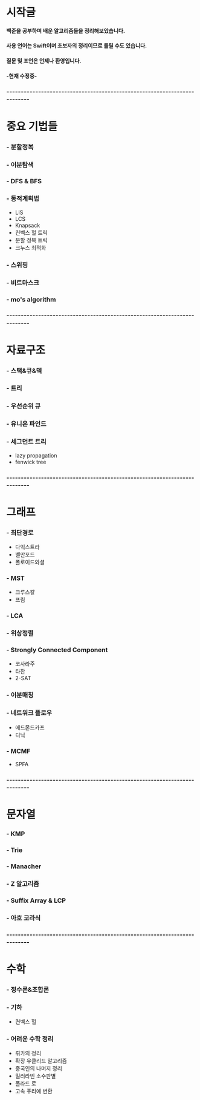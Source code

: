 # 시작글
#### 백준을 공부하며 배운 알고리즘들을 정리해보았습니다.
#### 사용 언어는 Swift이며 초보자의 정리이므로 틀릴 수도 있습니다.
#### 질문 및 조언은 언제나 환영입니다.
#### -현재 수정중-
### -------------------------------------------------------------------------
# 중요 기법들
### - 분할정복
### - 이분탐색
### - DFS & BFS
### - 동적계획법
- LIS
- LCS
- Knapsack
- 컨벡스 헐 트릭
- 분할 정복 트릭
- 크누스 최적화
### - 스위핑
### - 비트마스크
### - mo's algorithm
### -------------------------------------------------------------------------
# 자료구조
### - 스택&큐&덱
### - 트리
### - 우선순위 큐
### - 유니온 파인드
### - 세그먼트 트리
- lazy propagation
- fenwick tree
### -------------------------------------------------------------------------
# 그래프
### - 최단경로
- 다익스트라
- 벨만포드
- 폴로이드와셜
### - MST
- 크루스칼
- 프림
### - LCA
### - 위상정렬
### - Strongly Connected Component
- 코사라주
- 타잔
- 2-SAT
### - 이분매칭
### - 네트워크 플로우
- 에드몬드카프
- 디닉
### - MCMF
- SPFA
### -------------------------------------------------------------------------
# 문자열
### - KMP
### - Trie
### - Manacher
### - Z 알고리즘
### - Suffix Array & LCP
### - 아호 코라식
### -------------------------------------------------------------------------
# 수학
### - 정수론&조합론
### - 기하
- 컨벡스 헐
### - 어려운 수학 정리
- 뤼카의 정리
- 확장 유클리드 알고리즘
- 중국인의 나머지 정리
- 밀러라빈 소수판별
- 폴라드 로
- 고속 푸리에 변환



